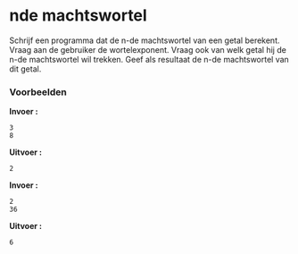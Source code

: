 # nde machtswortel

Schrijf een programma dat de n-de machtswortel van een getal berekent. Vraag aan de gebruiker de wortelexponent. Vraag ook van welk getal hij de n-de machtswortel wil trekken.
Geef als resultaat de n-de machtswortel van dit getal.

### Voorbeelden

**Invoer :**

    3
    8

**Uitvoer :**

    2

**Invoer :**

    2
    36

**Uitvoer :**

    6



